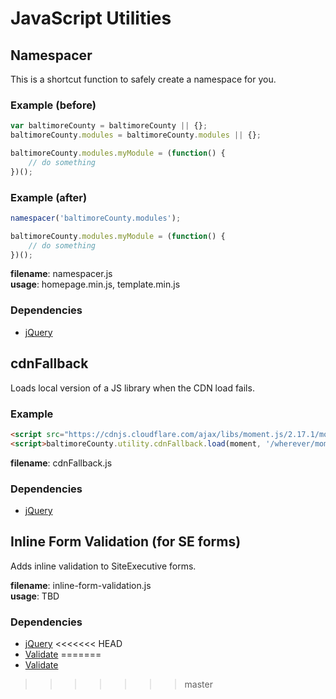 # JavaScript Utilities

## Namespacer
This is a shortcut function to safely create a namespace for you. 

### Example (before)
```Javascript
var baltimoreCounty = baltimoreCounty || {};
baltimoreCounty.modules = baltimoreCounty.modules || {};

baltimoreCounty.modules.myModule = (function() {
    // do something
})();
```

### Example (after)
```JavaScript
namespacer('baltimoreCounty.modules');

baltimoreCounty.modules.myModule = (function() {
    // do something
})();
```

**filename**: namespacer.js  
**usage**: homepage.min.js, template.min.js  
### Dependencies
* [jQuery](https://jquery.com/)

## cdnFallback
Loads local version of a JS library when the CDN load fails.

### Example
```HTML
<script src="https://cdnjs.cloudflare.com/ajax/libs/moment.js/2.17.1/moment.min.js"></script>
<script>baltimoreCounty.utility.cdnFallback.load(moment, '/wherever/moment.min.js', false);</script>
```

**filename**: cdnFallback.js 
### Dependencies
* [jQuery](https://jquery.com/)


## Inline Form Validation (for SE forms)
Adds inline validation to SiteExecutive forms.

**filename**: inline-form-validation.js  
**usage**: TBD    
### Dependencies
* [jQuery](https://jquery.com/)
<<<<<<< HEAD
* [Validate](https://validatejs.org/)
=======
* [Validate](https://validatejs.org/)
>>>>>>> master
